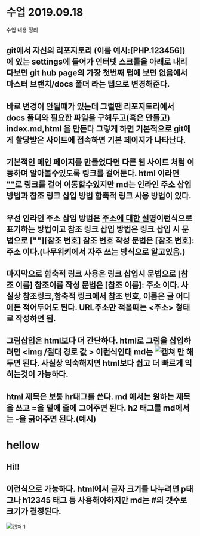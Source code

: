 # 수업 2019.09.18
수업 내용 정리

## git에서 자신의 리포지토리 (이름 예시:[PHP.123456]) 에 있는 settings에 들어가 인터넷 스크롤을 아래로 내리다보면 git hub page의 가장 첫번째 탭에 보면 없음에서 마스터 브랜치/docs 폴더 라는 탭으로 변경해준다.<br>

## 바로 변경이 안될때가 있는데 그럴땐 리포지토리에서 docs 폴더와 필요한 파일을 구해두고(혹은 만들고) index.md,html 을 만든다 그렇게 하면 기본적으로 git에게 할당받은 사이트에 접속하면 기본 페이지가 나타난다.<br>

## 기본적인 메인 페이지를 만들었다면 다른 웹 사이트 처럼 이동하며 알아볼수있도록 링크를 걸어둔다. html 이라면 <a href ="~~~~">""</a>로 링크를 걸어 이동할수있지만 md는 인라인 주소 삽입 방법과 참조 링크 삽입 방법 함축적 링크 사용 방법이 있다.<br>

## 우선 인라인 주소 삽입 방법은 [주소에 대한 설명](~~~~~~)이런식으로 표기하는 방법이고 참조 링크 삽입 방법은 링크 삽입 시 문법으로 \[""]\[참조 번호] 참조 번호 작성 문법은 \[참조 번호]:주소 이다.(나무위키에서 자주 쓰는 방식으로 알고있음.)<br>

## 마지막으로 함축적 링크 사용은 링크 삽입시 문법으로 [참조 이름] 참조이름 작성 문법은 [참조 이름]: 주소 이다. 사실상 참조링크,함축적 링크에서 참조 번호, 이름은 글 어디에든 적어두어도 된다. URL주소만 적을때는 <주소> 형태로 작성하면 됨. <br>

## 그림삽입은 html보다 더 간단하다. html로 그림을 삽입하려면 <img /절대 경로 값 > 이런식인대 md는 ![캡쳐](./경로) 만 해두면 된다. 사실상 익숙해지면 html보다 쉽고 더 빠르게 익히는것이 가능하다. <br>

## html 제목은 보통 hr태그를 쓴다. md 에서는 원하는 제목을 쓰고 =을 밑에 줄에 그어주면 된다. h2 태그를 md에서는 -을 긁어주면 된다.(예시)

hellow
=============
Hi!!
---------

## 이런식으로 가능하다. html에서 글자 크기를 나누려면 p태그나 h12345 태그 등 사용해야하지만 md는 #의 갯수로 크기가 결정된다.
![캡쳐 1](./images/캡처.png)